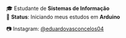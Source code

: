   

🎓 Estudante de **Sistemas de Informação**  
📌 **Status**: Iniciando meus estudos em **Arduino**  

 
📷 Instagram: [@eduardovasconcelos04](https://www.instagram.com/eduardovasconcelos04)  

